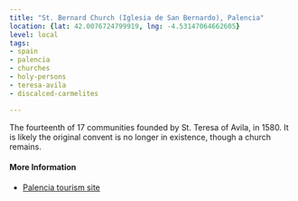 ```yaml
---
title: "St. Bernard Church (Iglesia de San Bernardo), Palencia"
location: {lat: 42.0076724799919, lng: -4.53147064662605}
level: local
tags:
- spain
- palencia
- churches
- holy-persons
- teresa-avila
- discalced-carmelites

---
```



The fourteenth of 17 communities founded by St. Teresa of Avila, in 1580.  It is likely the original convent is no longer in existence, though a church remains.

#### More Information

* [Palencia tourism site](https://turismo.aytopalencia.es/en/poi/church-san-bernardo)





